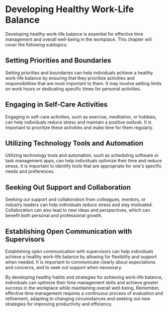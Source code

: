 # Developing Healthy Work-Life Balance

Developing healthy work-life balance is essential for effective time management and overall well-being in the workplace. This chapter will cover the following subtopics:

Setting Priorities and Boundaries
---------------------------------

Setting priorities and boundaries can help individuals achieve a healthy work-life balance by ensuring that they prioritize activities and responsibilities that are most important to them. It may involve setting limits on work hours or dedicating specific times for personal activities.

Engaging in Self-Care Activities
--------------------------------

Engaging in self-care activities, such as exercise, meditation, or hobbies, can help individuals reduce stress and maintain a positive outlook. It is important to prioritize these activities and make time for them regularly.

Utilizing Technology Tools and Automation
-----------------------------------------

Utilizing technology tools and automation, such as scheduling software or task management apps, can help individuals optimize their time and reduce stress. It is important to identify tools that are appropriate for one's specific needs and preferences.

Seeking Out Support and Collaboration
-------------------------------------

Seeking out support and collaboration from colleagues, mentors, or industry leaders can help individuals reduce stress and stay motivated. Collaboration can also lead to new ideas and perspectives, which can benefit both personal and professional growth.

Establishing Open Communication with Supervisors
------------------------------------------------

Establishing open communication with supervisors can help individuals achieve a healthy work-life balance by allowing for flexibility and support when needed. It is important to communicate clearly about expectations and concerns, and to seek out support when necessary.

By developing healthy habits and strategies for achieving work-life balance, individuals can optimize their time management skills and achieve greater success in the workplace while maintaining overall well-being. Remember, effective time management requires a continuous process of evaluation and refinement, adapting to changing circumstances and seeking out new strategies for improving productivity and efficiency.
